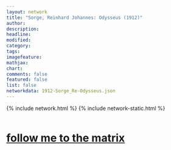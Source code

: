 ```yaml
---
layout: network
title: "Sorge, Reinhard Johannes: Odysseus (1912)"
author:
description:
headline:
modified:
category:
tags: 
imagefeature: 
mathjax: 
chart: 
comments: false
featured: false
list: false
networkdata: 1912-Sorge_Re-Odysseus.json
---
```

{% include network.html %}
{% include network-static.html %}
<div class="row">
  <div class="small-5 small-centered columns"><a href="/matrix418"><h1>follow me to the matrix</h1></a>
</div>
</div>

